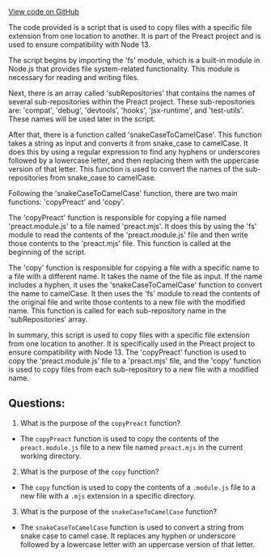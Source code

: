 [View code on GitHub](https://github.com/preactjs/preact/config/node-13-exports.js)

The code provided is a script that is used to copy files with a specific file extension from one location to another. It is part of the Preact project and is used to ensure compatibility with Node 13.

The script begins by importing the 'fs' module, which is a built-in module in Node.js that provides file system-related functionality. This module is necessary for reading and writing files.

Next, there is an array called 'subRepositories' that contains the names of several sub-repositories within the Preact project. These sub-repositories are: 'compat', 'debug', 'devtools', 'hooks', 'jsx-runtime', and 'test-utils'. These names will be used later in the script.

After that, there is a function called 'snakeCaseToCamelCase'. This function takes a string as input and converts it from snake_case to camelCase. It does this by using a regular expression to find any hyphens or underscores followed by a lowercase letter, and then replacing them with the uppercase version of that letter. This function is used to convert the names of the sub-repositories from snake_case to camelCase.

Following the 'snakeCaseToCamelCase' function, there are two main functions: 'copyPreact' and 'copy'.

The 'copyPreact' function is responsible for copying a file named 'preact.module.js' to a file named 'preact.mjs'. It does this by using the 'fs' module to read the contents of the 'preact.module.js' file and then write those contents to the 'preact.mjs' file. This function is called at the beginning of the script.

The 'copy' function is responsible for copying a file with a specific name to a file with a different name. It takes the name of the file as input. If the name includes a hyphen, it uses the 'snakeCaseToCamelCase' function to convert the name to camelCase. It then uses the 'fs' module to read the contents of the original file and write those contents to a new file with the modified name. This function is called for each sub-repository name in the 'subRepositories' array.

In summary, this script is used to copy files with a specific file extension from one location to another. It is specifically used in the Preact project to ensure compatibility with Node 13. The 'copyPreact' function is used to copy the 'preact.module.js' file to a 'preact.mjs' file, and the 'copy' function is used to copy files from each sub-repository to a new file with a modified name.
## Questions: 
 1. What is the purpose of the `copyPreact` function?
- The `copyPreact` function is used to copy the contents of the `preact.module.js` file to a new file named `preact.mjs` in the current working directory.

2. What is the purpose of the `copy` function?
- The `copy` function is used to copy the contents of a `.module.js` file to a new file with a `.mjs` extension in a specific directory.

3. What is the purpose of the `snakeCaseToCamelCase` function?
- The `snakeCaseToCamelCase` function is used to convert a string from snake case to camel case. It replaces any hyphen or underscore followed by a lowercase letter with an uppercase version of that letter.